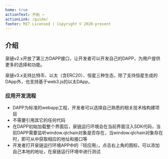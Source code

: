 ```yaml
---
home: true
actionText: 开始 →
actionLink: /guide/
footer: MIT Licensed | Copyright © 2020-present
---
```


## 介绍

泉链v2.x开放了第三方DAPP接口，让开发者可以开发自己的DAPP，为用户提供更多的选择和功能。

泉链v3.x支持比特币、以太（含ERC20）、恒星三种生态，除了支持恒星生成的DApp外，也支持基于web3.js的以太DApp。

### 应用开发流程
* DAPP为标准的webapp工程，开发者可以选择自己熟悉的相关技术栈构建项目
* 不需要引用其它的任何代码
* 在DAPP初始加载整个界面后，泉链运行环境会在当前界面注入SDK代码，当前DAPP需要监听window.qlchain对象是否存在，当window.qlchain对象存在时，即可从中获取相应的地址和接口等
* 开发者打开泉链运行环境APP中的『轻应用』，点击右上角的图标，可以添加自己本地的地址，在泉链运行环境中进行测试

<locales />